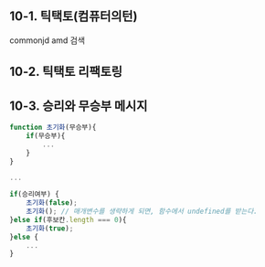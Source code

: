 ## 10-1. 틱택토(컴퓨터의턴)  
commonjd amd 검색
## 10-2. 틱택토 리팩토링  
## 10-3. 승리와 무승부 메시지  
```javascript
function 초기화(무승부){
    if(무승부){
        ...
    }
}

...

if(승리여부) {
    초기화(false);
    초기화(); // 매개변수를 생략하게 되면, 함수에서 undefined를 받는다.
}else if(후보칸.length === 0){
    초기화(true);
}else {
    ...
}



```